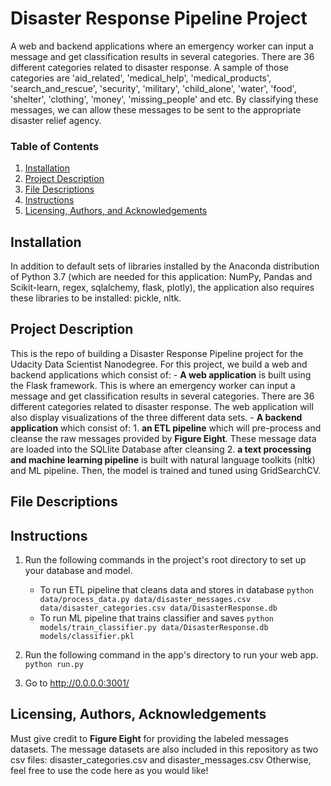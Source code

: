 # Disaster Response Pipeline Project

A web and backend applications where an emergency worker can input a message and get classification results in several categories. There are 36 different categories related to disaster response. A sample of those categories are 'aid_related', 'medical_help', 'medical_products', 'search_and_rescue', 'security', 'military', 'child_alone', 'water', 'food', 'shelter', 'clothing', 'money', 'missing_people' and etc. By classifying these messages, we can allow these messages to be sent to the appropriate disaster relief agency.

### Table of Contents

1. [Installation](#installation)
2. [Project Description](#description)
3. [File Descriptions](#files)
4. [Instructions](#instructions)
5. [Licensing, Authors, and Acknowledgements](#licensing)

## Installation <a name="installation"></a>

In addition to default sets of libraries installed by the Anaconda distribution of Python 3.7 (which are needed for this application: NumPy, Pandas and Scikit-learn, regex, sqlalchemy, flask, plotly), the application also requires these libraries to be installed: pickle, nltk. 

## Project Description<a name="description"></a>

This is the repo of building a Disaster Response Pipeline project for the Udacity Data Scientist Nanodegree.
For this project, we build a web and backend applications which consist of:
    - **A web application** is built using the Flask framework. This is where an emergency worker can input a message and get classification results in several categories. There are 36 different categories related to disaster response. The web application will also display visualizations of the three different data sets.
    - **A backend application** which consist of: 
        1. **an ETL pipeline** which will pre-process and cleanse the raw messages provided by **Figure Eight**. These message data are loaded  into the SQLlite Database after cleansing 
        2. **a text processing and machine learning pipeline** is built with natural language toolkits (nltk) and ML pipeline. Then, the model is trained and tuned using GridSearchCV.     

## File Descriptions <a name="files"></a>


## Instructions <a name="instructions"></a>

1. Run the following commands in the project's root directory to set up your database and model.

    - To run ETL pipeline that cleans data and stores in database
        `python data/process_data.py data/disaster_messages.csv data/disaster_categories.csv data/DisasterResponse.db`
    - To run ML pipeline that trains classifier and saves
        `python models/train_classifier.py data/DisasterResponse.db models/classifier.pkl`

2. Run the following command in the app's directory to run your web app.
    `python run.py`

3. Go to http://0.0.0.0:3001/

## Licensing, Authors, Acknowledgements<a name="licensing"></a>

Must give credit to **Figure Eight** for providing the labeled messages datasets. The message datasets are also included in this repository as two csv files: disaster_categories.csv and disaster_messages.csv  Otherwise, feel free to use the code here as you would like!
